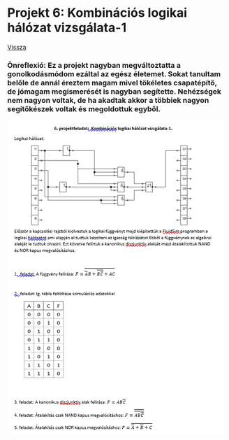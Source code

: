# Projekt 6: Kombinációs logikai hálózat vizsgálata-1

[Vissza](https://tomolyamilan.github.io/portfolio/)

### Önreflexió: Ez a projekt nagyban megváltoztatta a gonolkodásmódom ezáltal az egész életemet. Sokat tanultam belőle de annál éreztem magam mivel tökéletes csapatépítő, de jómagam megismerését is nagyban segítette. Nehézségek nem nagyon voltak, de ha akadtak akkor a többiek nagyon segítőkészek voltak és megoldottuk egyből. 

![kép](word%20prtsc.png)
